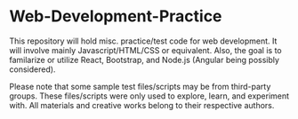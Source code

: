 # Web-Development-Practice

This repository will hold misc. practice/test code for web development. It will involve mainly Javascript/HTML/CSS or equivalent.
Also, the goal is to familarize or utilize React, Bootstrap, and Node.js (Angular being possibly considered).

Please note that some sample test files/scripts may be from third-party groups. These files/scripts were only used to explore, learn, and experiment with. All materials and creative works belong to their respective authors. 
